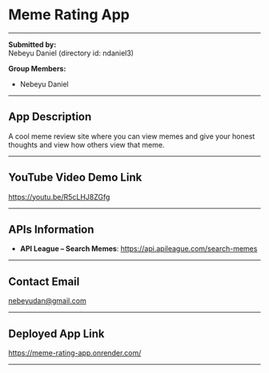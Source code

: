 # Meme Rating App

---

**Submitted by:**  
Nebeyu Daniel (directory id: ndaniel3)

**Group Members:**  
- Nebeyu Daniel

---

## App Description  
A cool meme review site where you can view memes and give your honest thoughts and view how others view that meme.

---

## YouTube Video Demo Link  
https://youtu.be/R5cLHJ8ZGfg

---

## APIs Information  
- **API League – Search Memes**: https://api.apileague.com/search-memes

---

## Contact Email  
nebeyudan@gmail.com

---

## Deployed App Link  
https://meme-rating-app.onrender.com/

---
